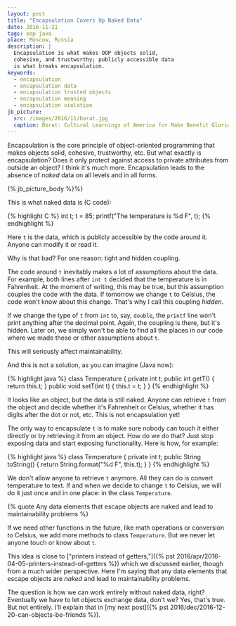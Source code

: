 ```yaml
---
layout: post
title: "Encapsulation Covers Up Naked Data"
date: 2016-11-21
tags: oop java
place: Moscow, Russia
description: |
  Encapsulation is what makes OOP objects solid,
  cohesive, and trustworthy; publicly accessible data
  is what breaks encapsulation.
keywords:
  - encapsulation
  - encapsulation data
  - encapsulation trusted objects
  - encapsulation meaning
  - encapsulation violation
jb_picture:
  src: /images/2016/11/borat.jpg
  caption: Borat: Cultural Learnings of America for Make Benefit Glorious Nation of Kazakhstan (2006) by Larry Charles
---
```


Encapsulation is the core principle of object-oriented programming
that makes objects solid, cohesive, trustworthy, etc. But
what exactly is encapsulation? Does it only protect against access
to private attributes from outside an object? I think it's much more.
Encapsulation leads to the absence of _naked_ data on all levels and in all forms.

<!--more-->

{% jb_picture_body %}%}

This is what naked data is (C code):

{% highlight C %}
int t;
t = 85;
printf("The temperature is %d F", t);
{% endhighlight %}

Here `t` is the data, which is publicly accessible by the code around it.
Anyone can modify it or read it.

Why is that bad? For one reason: tight and hidden coupling.

The code around `t` inevitably makes a lot of assumptions about the data. For
example, both lines after `int t` decided that the temperature is in Fahrenheit.
At the moment of writing, this may be true, but this assumption couples the
code with the data. If tomorrow we change `t` to Celsius, the code won't know
about this change. That's why I call this coupling _hidden_.

If we change the type of `t` from `int` to, say, `double`, the `printf`
line won't print anything after the decimal point. Again, the coupling is
there, but it's hidden. Later on, we simply won't be able to find all the places in our
code where we made these or other assumptions about `t`.

This will seriously affect maintainability.

And this is not a solution, as you can imagine (Java now):

{% highlight java %}
class Temperature {
  private int t;
  public int getT() { return this.t; }
  public void setT(int t) { this.t = t; }
}
{% endhighlight %}

It looks like an object, but the data is still naked. Anyone can retrieve
`t` from the object and decide whether it's Fahrenheit or Celsius, whether
it has digits after the dot or not, etc. This is not encapsulation yet!

The only way to encapsulate `t` is to make sure nobody can touch
it either directly or by retrieving it from an object. How do we do that?
Just stop exposing data and start exposing functionality. Here is how,
for example:

{% highlight java %}
class Temperature {
  private int t;
  public String toString() {
    return String.format("%d F", this.t);
  }
}
{% endhighlight %}

We don't allow anyone to retrieve `t` anymore. All they can do is
convert temperature to text. If and when we decide to change `t` to Celsius,
we will do it just once and in one place: in the class `Temperature`.

{% quote Any data elements that escape objects are naked and lead to maintainability problems %}

If we need other functions in the future, like math operations or conversion
to Celsius, we add more methods to class `Temperature`. But we never
let anyone touch or know about `t`.

This idea is close to
["printers instead of getters,"]({% pst 2016/apr/2016-04-05-printers-instead-of-getters %})
which we discussed earlier, though from a much wider perspective.
Here I'm saying that any data elements that escape objects are _naked_
and lead to maintainability problems.

The question is how we can work entirely without naked data, right? Eventually
we have to let objects exchange data, don't we? Yes, that's true. But not entirely.
I'll explain that in
[my next post]({% pst 2016/dec/2016-12-20-can-objects-be-friends %}).
